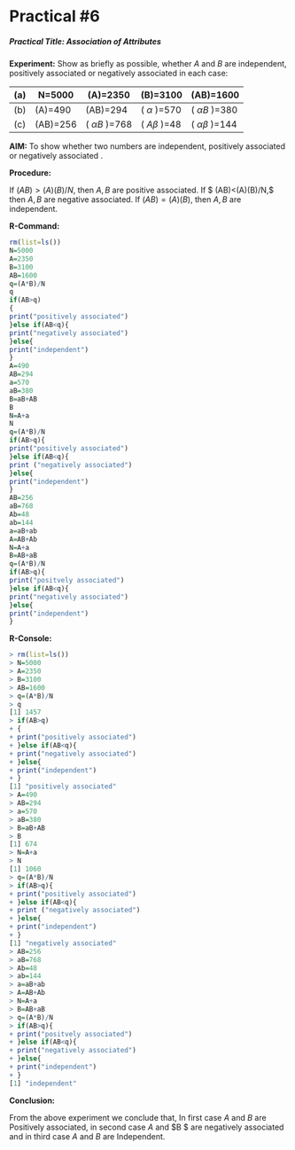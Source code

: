 # Practical #6

##### Practical Title: Association of Attributes

**Experiment:** Show as briefly as possible, whether  $A$ and $B$ are independent, positively associated or negatively associated  in each case:

| (a)  | N=5000   | (A)=2350         | (B)=3100       | (AB)=1600            |
| ---- | -------- | ---------------- | -------------- | -------------------- |
| (b)  | (A)=490  | (AB)=294         | ( $\alpha$ )=570 | ( $\alpha B$ )=380     |
| (c)  | (AB)=256 | ( $\alpha B$ )=768 | ( $A\beta$ )=48  | ( $\alpha \beta$ )=144 |

**AIM:** To show whether two numbers are independent, positively associated or negatively associated .

**Procedure:** 

If $(AB) > (A)(B)/N$, then $A, B$ are positive associated.
If $ (AB)<(A)(B)/N,$ then $A, B$ are negative associated.
If $(AB)=(A)(B),$ then $A,B$ are independent.

**R-Command:** 

```r
rm(list=ls())
N=5000
A=2350
B=3100
AB=1600
q=(A*B)/N
q
if(AB>q)
{
print("positively associated")
}else if(AB<q){
print("negatively associated")
}else{
print("independent")
}
A=490
AB=294
a=570
aB=380
B=aB+AB
B
N=A+a
N
q=(A*B)/N
if(AB>q){
print("positively associated")
}else if(AB<q){
print ("negatively associated")
}else{
print("independent")
}
AB=256
aB=768
Ab=48
ab=144
a=aB+ab
A=AB+Ab
N=A+a
B=AB+aB
q=(A*B)/N
if(AB>q){
print("positvely associated")
}else if(AB<q){
print("negatively associated")
}else{
print("independent")
}
```



**R-Console:**

```R
> rm(list=ls())
> N=5000
> A=2350
> B=3100
> AB=1600
> q=(A*B)/N
> q
[1] 1457
> if(AB>q)
+ {
+ print("positively associated")
+ }else if(AB<q){
+ print("negatively associated")
+ }else{
+ print("independent")
+ }
[1] "positively associated"
> A=490
> AB=294
> a=570
> aB=380
> B=aB+AB
> B
[1] 674
> N=A+a
> N
[1] 1060
> q=(A*B)/N
> if(AB>q){
+ print("positively associated")
+ }else if(AB<q){
+ print ("negatively associated")
+ }else{
+ print("independent")
+ }
[1] "negatively associated"
> AB=256
> aB=768
> Ab=48
> ab=144
> a=aB+ab
> A=AB+Ab
> N=A+a
> B=AB+aB
> q=(A*B)/N
> if(AB>q){
+ print("positvely associated")
+ }else if(AB<q){
+ print("negatively associated")
+ }else{
+ print("independent")
+ }
[1] "independent"
```

**Conclusion:** 

From the above experiment we conclude that, In first case $A$ and $B$ are Positively associated, in second case $A$ and $B $ are negatively associated and in third case $A$ and $B$ are Independent.
